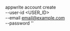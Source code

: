 appwrite account create \
    --user-id <USER_ID> \
    --email email@example.com \
    --password ''
